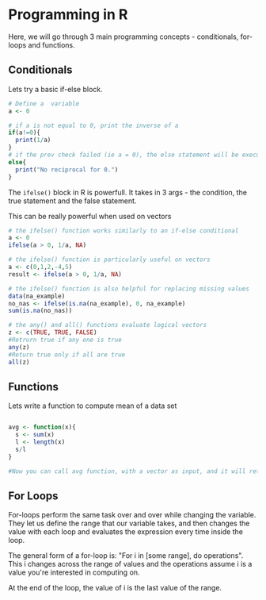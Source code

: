 # Programming in R

Here, we will go through 3 main programming concepts - conditionals, for-loops and functions.

## Conditionals

Lets try a basic if-else block. 

```R
# Define a  variable
a <- 0

# if a is not equal to 0, print the inverse of a
if(a!=0){
  print(1/a)
} 
# if the prev check failed (ie a = 0), the else statement will be executed
else{
  print("No reciprocal for 0.")
}
```

The `ifelse()` block in R is powerfull. It takes in 3 args - the condition, the true statement and the false statement.

This can be really powerful when used on vectors

```R
# the ifelse() function works similarly to an if-else conditional
a <- 0
ifelse(a > 0, 1/a, NA)

# the ifelse() function is particularly useful on vectors
a <- c(0,1,2,-4,5)
result <- ifelse(a > 0, 1/a, NA)

# the ifelse() function is also helpful for replacing missing values
data(na_example)
no_nas <- ifelse(is.na(na_example), 0, na_example) 
sum(is.na(no_nas))
```

```R
# the any() and all() functions evaluate logical vectors
z <- c(TRUE, TRUE, FALSE)
#Retrurn true if any one is true
any(z)
#Return true only if all are true
all(z)
```

## Functions

Lets write a function to compute mean of a data set

```R

avg <- function(x){
  s <- sum(x)
  l <- length(x)
  s/l
}

#Now you can call avg function, with a vector as input, and it will return the average of the vector

```

## For Loops

For-loops perform the same task over and over while changing the variable.  They let us define the range that our variable takes, and then changes the value with each loop and evaluates the expression every time inside the loop.

The general form of a for-loop is: "For i in [some range], do operations".  This i changes across the range of values and the operations assume i is a value you're interested in computing on.

At the end of the loop, the value of i is the last value of the range.

